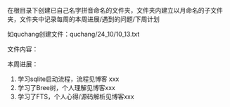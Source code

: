 在根目录下创建已自己名字拼音命名的文件夹，文件夹内建立以月命名的子文件夹，文件夹中记录每周的本周进展/遇到的问题/下周计划


如quchang创建文件：quchang/24_10/10_13.txt

文件内容：

本周进展：
1. 学习sqlite启动流程，流程见博客 xxx
2. 学习了Bree树，个人理解见博客xxx
3. 学习了FTS，个人心得/源码解析见博客xxx


